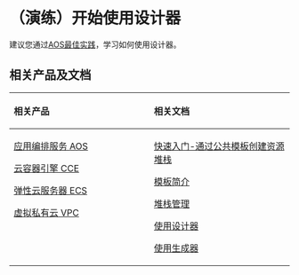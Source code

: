 # （演练）开始使用设计器<a name="aos_01_5015"></a>

建议您通过[AOS最佳实践](http://support.huaweicloud.com/bestpractice-aos/aos_bestpractice_0008.html)，学习如何使用设计器。

## 相关产品及文档<a name="section1270164781611"></a>

<a name="aos_01_0000_table1196182515236"></a>
<table><thead align="left"><tr id="aos_01_0000_row61991225132314"><th class="cellrowborder" valign="top" width="50%" id="mcps1.1.3.1.1"><p id="aos_01_0000_p72001525172310"><a name="aos_01_0000_p72001525172310"></a><a name="aos_01_0000_p72001525172310"></a>相关产品</p>
</th>
<th class="cellrowborder" valign="top" width="50%" id="mcps1.1.3.1.2"><p id="aos_01_0000_p7201925132317"><a name="aos_01_0000_p7201925132317"></a><a name="aos_01_0000_p7201925132317"></a>相关文档</p>
</th>
</tr>
</thead>
<tbody><tr id="aos_01_0000_row152031825142310"><td class="cellrowborder" valign="top" width="50%" headers="mcps1.1.3.1.1 "><p id="aos_01_0000_p192041625182318"><a name="aos_01_0000_p192041625182318"></a><a name="aos_01_0000_p192041625182318"></a><a href="https://www.huaweicloud.com/product/aos.html?infodoc1.0" target="_blank" rel="noopener noreferrer">应用编排服务 AOS</a></p>
<p id="aos_01_0000_p0311145810410"><a name="aos_01_0000_p0311145810410"></a><a name="aos_01_0000_p0311145810410"></a><a href="https://www.huaweicloud.com/product/cce.html?infodoc1.0" target="_blank" rel="noopener noreferrer">云容器引擎 CCE</a></p>
<p id="aos_01_0000_p62061025142316"><a name="aos_01_0000_p62061025142316"></a><a name="aos_01_0000_p62061025142316"></a><a href="https://www.huaweicloud.com/product/ecs.html?infodoc1.0" target="_blank" rel="noopener noreferrer">弹性云服务器 ECS</a></p>
<p id="aos_01_0000_p56849617152"><a name="aos_01_0000_p56849617152"></a><a name="aos_01_0000_p56849617152"></a><a href="https://www.huaweicloud.com/product/vpc.html?infodoc1.0" target="_blank" rel="noopener noreferrer">虚拟私有云 VPC</a></p>
</td>
<td class="cellrowborder" valign="top" width="50%" headers="mcps1.1.3.1.2 "><p id="aos_01_0000_p959019196593"><a name="aos_01_0000_p959019196593"></a><a name="aos_01_0000_p959019196593"></a><a href="https://support.huaweicloud.com/qs-aos/index.html?infodoc1.0" target="_blank" rel="noopener noreferrer">快速入门-通过公共模板创建资源堆栈</a></p>
<p id="aos_01_0000_p14446527862"><a name="aos_01_0000_p14446527862"></a><a name="aos_01_0000_p14446527862"></a><a href="https://support.huaweicloud.com/tr-aos/aos_01_4000.html?infodoc1.0" target="_blank" rel="noopener noreferrer">模板简介</a></p>
<p id="aos_01_0000_p15698421353"><a name="aos_01_0000_p15698421353"></a><a name="aos_01_0000_p15698421353"></a><a href="https://support.huaweicloud.com/usermanual-aos/aos_01_8011.html?infodoc1.0" target="_blank" rel="noopener noreferrer">堆栈管理</a></p>
<p id="aos_01_0000_p7211210322"><a name="aos_01_0000_p7211210322"></a><a name="aos_01_0000_p7211210322"></a><a href="https://support.huaweicloud.com/usermanual-aos/aos_01_5016.html?infodoc1.0" target="_blank" rel="noopener noreferrer">使用设计器</a></p>
<p id="aos_01_0000_p0481187193317"><a name="aos_01_0000_p0481187193317"></a><a name="aos_01_0000_p0481187193317"></a><a href="https://support.huaweicloud.com/usermanual-aos/aos_01_5018.html?infodoc1.0" target="_blank" rel="noopener noreferrer">使用生成器</a></p>
</td>
</tr>
</tbody>
</table>

